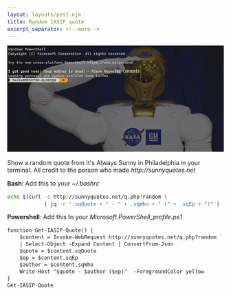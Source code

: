 ```yaml
---
layout: layouts/post.njk
title: Random IASIP quote
excerpt_separator: <!--more-->
---
```


![logo](/img/iasip_quote.png)
<!--more-->

Show a random quote from It's Always Sunny in Philadelphia in your terminal.
All credit to the person who made _http://sunnyquotes.net_

**Bash**:
Add this to your _~/.bashrc_
```bash
echo $(curl -s http://sunnyquotes.net/q.php?random \
            | jq -r '.sqQuote + " - " + .sqWho + " (" + .sqEp + ")"')
```

**Powershell**:
Add this to your _Microsoft.PowerShell_profile.ps1_
```
function Get-IASIP-Quote() {
    $content = Invoke-WebRequest http://sunnyquotes.net/q.php?random `
    | Select-Object -Expand Content | ConvertFrom-Json 
    $quote = $content.sqQuote
    $ep = $content.sqEp
    $author = $content.sqWho
    Write-Host "$quote - $author ($ep)"  -ForegroundColor yellow
}
Get-IASIP-Quote
```

